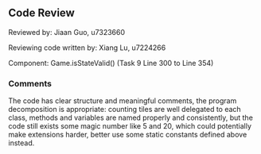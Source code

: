 ## Code Review

Reviewed by: Jiaan Guo, u7323660

Reviewing code written by: Xiang Lu, u7224266

Component: Game.isStateValid() (Task 9 Line 300 to Line 354)

### Comments 
The code has clear structure and meaningful comments, the program decomposition is appropriate: 
counting tiles are well delegated to each class, methods and variables are named properly and 
consistently, but the code still exists some magic number like 5 and 20, which could potentially 
make extensions harder, better use some static constants defined above instead.
